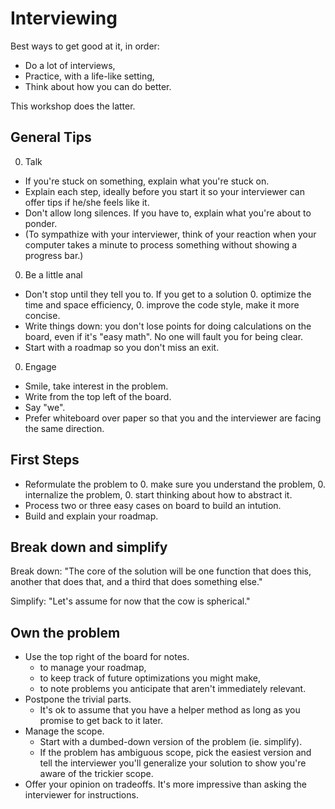 # Interviewing

Best ways to get good at it, in order:
* Do a lot of interviews,
* Practice, with a life-like setting,
* Think about how you can do better.

This workshop does the latter.

## General Tips

0. Talk
  * If you're stuck on something, explain what you're stuck on.
  * Explain each step, ideally before you start it so your interviewer
    can offer tips if he/she feels like it.
  * Don't allow long silences. If you have to, explain what you're about
    to ponder.
  * (To sympathize with your interviewer, think of your reaction when
    your computer takes a minute to process something without showing a
progress bar.)
0. Be a little anal
  * Don't stop until they tell you to. If you get to
  a solution
     0. optimize the time and space efficiency,
     0. improve the code style, make it more concise.
  * Write things down: you don't lose points for doing calculations on
    the board, even if it's "easy math". No one will fault you for being
clear.
  * Start with a roadmap so you don't miss an exit.
0. Engage
  * Smile, take interest in the problem.
  * Write from the top left of the board.
  * Say "we".
  * Prefer whiteboard over paper so that you and the interviewer
   are facing the same direction.

## First Steps

* Reformulate the problem to
  0. make sure you understand the problem,
  0. internalize the problem,
  0. start thinking about how to abstract it.
* Process two or three easy cases on board to build an intution.
* Build and explain your roadmap.

## Break down and simplify

Break down: "The core of the solution will be one function that does this,
another that does that, and a third that does something else."

Simplify: "Let's assume for now that the cow is spherical."

## Own the problem

* Use the top right of the board for notes.
  * to manage your roadmap,
  * to keep track of future optimizations you might make,
  * to note problems you anticipate that aren't immediately relevant.
* Postpone the trivial parts.
  * It's ok to assume that you have a helper method as long as you
    promise to get back to it later.
* Manage the scope.
  * Start with a dumbed-down version of the problem (ie. simplify).
  * If the problem has ambiguous scope, pick the easiest version and
    tell the interviewer you'll generalize your solution to show you're
aware of the trickier scope.
* Offer your opinion on tradeoffs. It's more impressive than asking the
  interviewer for instructions.

